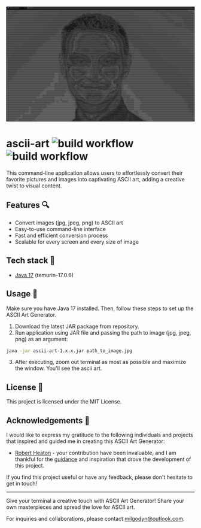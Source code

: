 ![a screenshot presenting terminal after using application](./assets/screen.png)

# ascii-art ![build workflow](https://github.com/m-godyn/ascii-art/actions/workflows/maven_buildAndTest.yml/badge.svg) ![build workflow](https://github.com/m-godyn/ascii-art/actions/workflows/maven_release.yml/badge.svg)

This command-line application allows users to effortlessly convert their favorite pictures and images into captivating
ASCII art, adding a creative twist to visual content.

## Features 🔍

- Convert images (jpg, jpeg, png) to ASCII art
- Easy-to-use command-line interface
- Fast and efficient conversion process
- Scalable for every screen and every size of image

## Tech stack 🔧

- [Java 17](https://adoptium.net/temurin/releases/) (temurin-17.0.6)

## Usage 🚀

Make sure you have Java 17 installed. Then, follow these steps to set up the ASCII Art Generator.

1. Download the latest JAR package from repository.
2. Run application using JAR file and passing the path to image (jpg, jpeg, png) as an argument:

```bash
java -jar ascii-art-1.x.x.jar path_to_image.jpg
```

3. After executing, zoom out terminal as most as possible and maximize the window. You'll see the ascii art.

## License 🔱

This project is licensed under the MIT License.

## Acknowledgements 👏

I would like to express my gratitude to the following individuals and projects that inspired and guided me in creating
this ASCII Art Generator:

- [Robert Heaton](https://twitter.com/RobJHeaton) - your contribution have been invaluable, and I am thankful for
  the [guidance](https://robertheaton.com/2018/06/12/programming-projects-for-advanced-beginners-ascii-art/) and
  inspiration that drove the development of this project.

If you find this project useful or have any feedback, please don't hesitate to get in touch!

---

Give your terminal a creative touch with ASCII Art Generator! Share your own masterpieces and spread the love for ASCII
art.

For inquiries and collaborations, please contact [milgodyn@outlook.com](mailto:milgodyn@outlook.com).